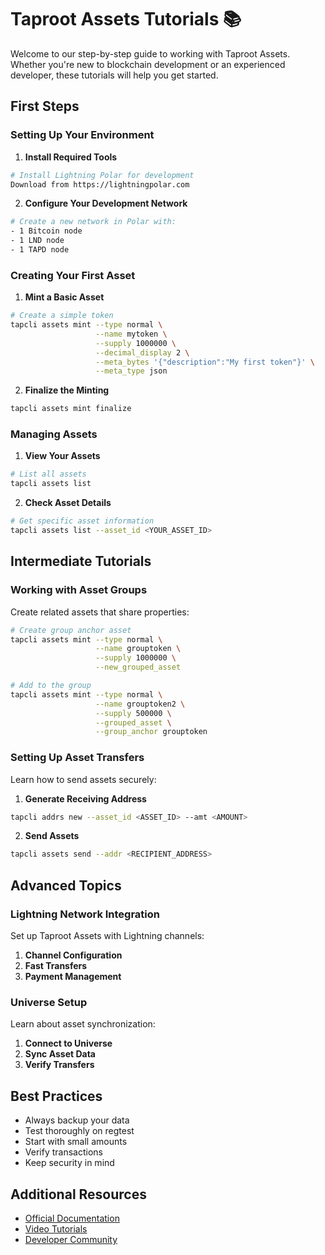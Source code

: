 # Taproot Assets Tutorials 📚

Welcome to our step-by-step guide to working with Taproot Assets. Whether you're new to blockchain development or an experienced developer, these tutorials will help you get started.

## First Steps

### Setting Up Your Environment

1. **Install Required Tools**
```bash
# Install Lightning Polar for development
Download from https://lightningpolar.com
```

2. **Configure Your Development Network**
```bash
# Create a new network in Polar with:
- 1 Bitcoin node
- 1 LND node
- 1 TAPD node
```

### Creating Your First Asset

1. **Mint a Basic Asset**
```bash
# Create a simple token
tapcli assets mint --type normal \
                   --name mytoken \
                   --supply 1000000 \
                   --decimal_display 2 \
                   --meta_bytes '{"description":"My first token"}' \
                   --meta_type json
```

2. **Finalize the Minting**
```bash
tapcli assets mint finalize
```

### Managing Assets

1. **View Your Assets**
```bash
# List all assets
tapcli assets list
```

2. **Check Asset Details**
```bash
# Get specific asset information
tapcli assets list --asset_id <YOUR_ASSET_ID>
```

## Intermediate Tutorials

### Working with Asset Groups

Create related assets that share properties:

```bash
# Create group anchor asset
tapcli assets mint --type normal \
                   --name grouptoken \
                   --supply 1000000 \
                   --new_grouped_asset

# Add to the group
tapcli assets mint --type normal \
                   --name grouptoken2 \
                   --supply 500000 \
                   --grouped_asset \
                   --group_anchor grouptoken
```

### Setting Up Asset Transfers

Learn how to send assets securely:

1. **Generate Receiving Address**
```bash
tapcli addrs new --asset_id <ASSET_ID> --amt <AMOUNT>
```

2. **Send Assets**
```bash
tapcli assets send --addr <RECIPIENT_ADDRESS>
```

## Advanced Topics

### Lightning Network Integration

Set up Taproot Assets with Lightning channels:

1. **Channel Configuration**
2. **Fast Transfers**
3. **Payment Management**

### Universe Setup

Learn about asset synchronization:

1. **Connect to Universe**
2. **Sync Asset Data**
3. **Verify Transfers**

## Best Practices

- Always backup your data
- Test thoroughly on regtest
- Start with small amounts
- Verify transactions
- Keep security in mind

## Additional Resources

- [Official Documentation](https://docs.lightning.engineering/the-lightning-network/taproot-assets)
- [Video Tutorials](https://www.youtube.com/playlist?list=PL-3jjRT_28Sh3u_9CPVJkm8BLomh23QGk)
- [Developer Community](https://lightningcommunity.slack.com)